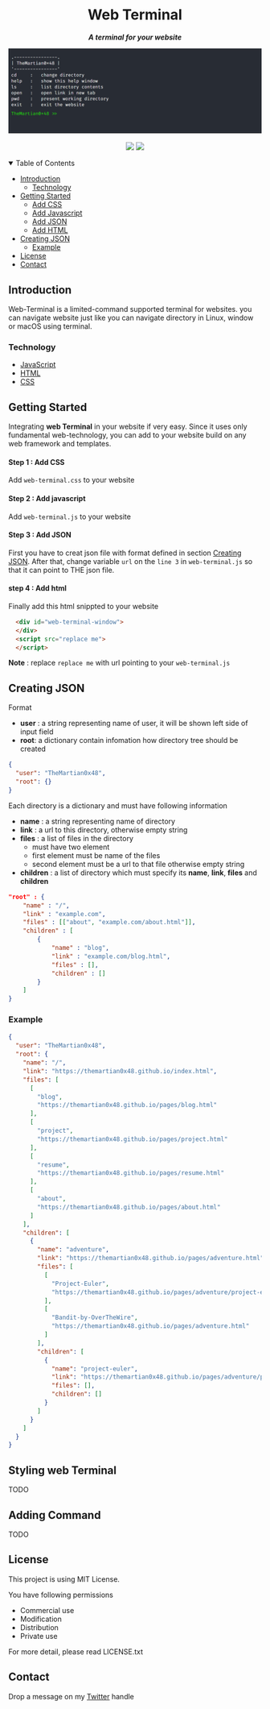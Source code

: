 <p align="center">
  <h1 align="center">Web Terminal</h1>
  <p align="center">
      <b><i>A terminal for your website</i></b>
    <br />
  </p>
</p>


![](web-terminal.png)

<p align="center">
      <img  src="https://forthebadge.com/images/badges/made-with-javascript.svg"> 
  <img  src="https://forthebadge.com/images/badges/built-with-love.svg">
</p>
<details open="open">
  <summary>Table of Contents</summary>
  <ul>
    <li>
      <a href="#introduction">Introduction</a>
      <ul>
        <li><a href="#technology">Technology</a></li>
      </ul>
    </li>
    <li>
      <a href="#getting-started">Getting Started</a>
      <ul>
        <li><a href="#step-1--add-css">Add CSS</a></li>
        <li><a href="#step-2--add-javascript">Add Javascript</a></li>
          <li><a href="#step-3--add-json">Add JSON</a></li>
          <li><a href="#step-4--add-html">Add HTML</a></li>
      </ul>
    </li>
    <li><a href="#creating-json">Creating JSON</a>
        <ul>
        <li><a href="#example">Example</a></li>
      </ul>
     </li>
    <li><a href="#license">License</a></li>
    <li><a href="#contact">Contact</a></li>
  </ul>
</details>




## Introduction

Web-Terminal is a limited-command supported terminal for websites. you can navigate website just like you can navigate directory in Linux, window or macOS using terminal.


### Technology
- [JavaScript](https://www.javascript.com/)
- [HTML](https://html.spec.whatwg.org/)
- [CSS](https://developer.mozilla.org/en-US/docs/Web/CSS)

## Getting Started

Integrating **web Terminal** in your website if very easy.  Since it uses only fundamental web-technology, you can add to your website build on any web framework and templates.

#### Step 1 : Add CSS

Add `web-terminal.css` to your website

#### Step 2 : Add javascript

Add `web-terminal.js`  to your website

#### Step 3 : Add JSON

First you have to creat json file with format defined in section [Creating JSON](#creating-json). After that, change variable `url` on the `line 3` in `web-terminal.js` so that it can point to THE json file.

#### step 4 : Add html

Finally add this html snippted to your website

```html
  <div id="web-terminal-window">
  </div>
  <script src="replace me">
  </script>
```

**Note** : replace `replace me` with url pointing to your `web-terminal.js`

## Creating JSON 

Format

- **user** : a string representing name of user, it will be shown left side of input field
- **root**: a dictionary contain infomation how directory tree should be created

```json
{
  "user": "TheMartian0x48",
  "root": {}
}
```

Each directory is a dictionary and must have following information

* **name** : a string representing name of directory
* **link** : a url to this directory, otherwise empty string
* **files** : a list of files in the directory
  * must have two element
  * first element must be name of the files
  * second element must  be a url to that file otherwise empty string 
* **children** : a list of directory which must specify its **name**, **link**, **files** and **children**

```json
"root" : {
    "name" : "/",
    "link" : "example.com",
    "files" : [["about", "example.com/about.html"]],
    "children" : [
        {
            "name" : "blog",
            "link" : "example.com/blog.html",
            "files" : [],
            "children" : []
        }
    ]
}
```

### Example

```json
{
  "user": "TheMartian0x48",
  "root": {
    "name": "/",
    "link": "https://themartian0x48.github.io/index.html",
    "files": [
      [
        "blog",
        "https://themartian0x48.github.io/pages/blog.html"
      ],
      [
        "project",
        "https://themartian0x48.github.io/pages/project.html"
      ],
      [
        "resume",
        "https://themartian0x48.github.io/pages/resume.html"
      ],
      [
        "about",
        "https://themartian0x48.github.io/pages/about.html"
      ]
    ],
    "children": [
      {
        "name": "adventure",
        "link": "https://themartian0x48.github.io/pages/adventure.html",
        "files": [
          [
            "Project-Euler",
            "https://themartian0x48.github.io/pages/adventure/project-euler.html"
          ],
          [
            "Bandit-by-OverTheWire",
            "https://themartian0x48.github.io/pages/adventure.html"
          ]
        ],
        "children": [
          {
            "name": "project-euler",
            "link": "https://themartian0x48.github.io/pages/adventure/project-euler.html",
            "files": [],
            "children": []
          }
        ]
      }
    ]
  }
}
```



## Styling web Terminal

TODO

## Adding Command

TODO

## License

This project is using MIT License.

You have following permissions

- Commercial use
- Modification 
- Distribution 
- Private use 

For more detail, please read LICENSE.txt

## Contact

Drop a message on my [Twitter](https://twitter.com/TheMartian0x48) handle

